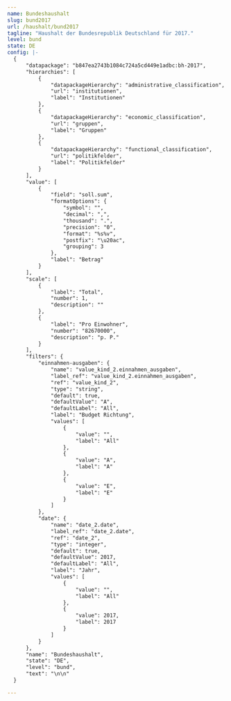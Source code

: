 ```yaml
---
name: Bundeshaushalt
slug: bund2017
url: /haushalt/bund2017
tagline: "Haushalt der Bundesrepublik Deutschland für 2017."
level: bund
state: DE
config: |-
  {
      "datapackage": "b847ea2743b1084c724a5cd449e1adbc:bh-2017",
      "hierarchies": [
          {
              "datapackageHierarchy": "administrative_classification",
              "url": "institutionen",
              "label": "Institutionen"
          },
          {
              "datapackageHierarchy": "economic_classification",
              "url": "gruppen",
              "label": "Gruppen"
          },
          {
              "datapackageHierarchy": "functional_classification",
              "url": "politikfelder",
              "label": "Politikfelder"
          }
      ],
      "value": [
          {
              "field": "soll.sum",
              "formatOptions": {
                  "symbol": "",
                  "decimal": ",",
                  "thousand": ".",
                  "precision": "0",
                  "format": "%s%v",
                  "postfix": "\u20ac",
                  "grouping": 3
              },
              "label": "Betrag"
          }
      ],
      "scale": [
          {
              "label": "Total",
              "number": 1,
              "description": ""
          },
          {
              "label": "Pro Einwohner",
              "number": "82670000",
              "description": "p. P."
          }
      ],
      "filters": {
          "einnahmen-ausgaben": {
              "name": "value_kind_2.einnahmen_ausgaben",
              "label_ref": "value_kind_2.einnahmen_ausgaben",
              "ref": "value_kind_2",
              "type": "string",
              "default": true,
              "defaultValue": "A",
              "defaultLabel": "All",
              "label": "Budget Richtung",
              "values": [
                  {
                      "value": "",
                      "label": "All"
                  },
                  {
                      "value": "A",
                      "label": "A"
                  },
                  {
                      "value": "E",
                      "label": "E"
                  }
              ]
          },
          "date": {
              "name": "date_2.date",
              "label_ref": "date_2.date",
              "ref": "date_2",
              "type": "integer",
              "default": true,
              "defaultValue": 2017,
              "defaultLabel": "All",
              "label": "Jahr",
              "values": [
                  {
                      "value": "",
                      "label": "All"
                  },
                  {
                      "value": 2017,
                      "label": 2017
                  }
              ]
          }
      },
      "name": "Bundeshaushalt",
      "state": "DE",
      "level": "bund",
      "text": "\n\n"
  }

---
```




